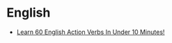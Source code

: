 
# English
* [Learn 60 English Action Verbs In Under 10 Minutes! ](learn_60_english_action_verbs.md)
